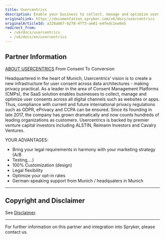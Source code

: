 ```yaml
---
title: Usercentrics
description: Enable your business to collect, manage and optimize user consents across all digital such as websites or apps by integrating Usercentrics into the Spryker Commerce OS.
originalLink: https://documentation.spryker.com/v6/docs/usercentrics
originalArticleId: a228a867-6278-4ff3-ae81-e4fedc1ea6e5
redirect_from:
  - /v6/docs/usercentrics
  - /v6/docs/en/usercentrics
---
```


## Partner Information
[ABOUT USERCENTRICS](https://usercentrics.com/)
From Consent To Conversion

Headquartered in the heart of Munich, Usercentrics’ vision is to create a new infrastructure for user consent across data architectures - making privacy practical. As a leader in the area of Consent Management Platforms (CMPs), the SaaS solution enables businesses to collect, manage and optimize user consents across all digital channels such as websites or apps. Thus, compliance with current and future international privacy regulations such as GDPR, ePrivacy and CCPA can be ensured. Since its founding in late 2017, the company has grown  dramatically and now counts hundreds of leading organizations as customers. Usercentrics is backed by premier venture capital investors including ALSTIN, Reimann Investors and Cavalry Ventures.

YOUR ADVANTAGES:

* Bring your legal requirements in harmony with your marketing strategy (A/B
* Testing,...)
* 100% Customization (design)
* Legal flexibility
* Optimize your opt-in rates
* German-speaking support from Munich / headquaters in Munich



---

## Copyright and Disclaimer

See [Disclaimer](https://github.com/spryker/spryker-documentation).

---
For further information on this partner and integration into Spryker, please contact us.

<div class="hubspot-form js-hubspot-form" data-portal-id="2770802" data-form-id="163e11fb-e833-4638-86ae-a2ca4b929a41" id="hubspot-1"></div>

